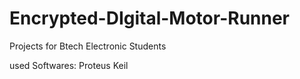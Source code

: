 # Encrypted-DIgital-Motor-Runner
Projects for Btech  Electronic Students


used Softwares:
Proteus
Keil

